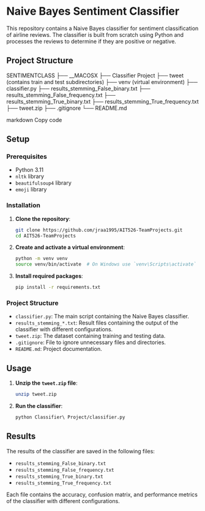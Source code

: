 # Naive Bayes Sentiment Classifier

This repository contains a Naive Bayes classifier for sentiment classification of airline reviews. The classifier is built from scratch using Python and processes the reviews to determine if they are positive or negative.

## Project Structure

SENTIMENTCLASS
├── __MACOSX
├── Classifier Project
├── tweet (contains train and test subdirectories)
├── venv (virtual environment)
├── classifier.py
├── results_stemming_False_binary.txt
├── results_stemming_False_frequency.txt
├── results_stemming_True_binary.txt
├── results_stemming_True_frequency.txt
├── tweet.zip
├── .gitignore
└── README.md

markdown
Copy code

## Setup

### Prerequisites

- Python 3.11
- `nltk` library
- `beautifulsoup4` library
- `emoji` library

### Installation

1. **Clone the repository**:
    ```bash
    git clone https://github.com/jraa1995/AIT526-TeamProjects.git
    cd AIT526-TeamProjects
    ```

2. **Create and activate a virtual environment**:
    ```bash
    python -m venv venv
    source venv/bin/activate  # On Windows use `venv\Scripts\activate`
    ```

3. **Install required packages**:
    ```bash
    pip install -r requirements.txt
    ```

### Project Structure

- `classifier.py`: The main script containing the Naive Bayes classifier.
- `results_stemming_*.txt`: Result files containing the output of the classifier with different configurations.
- `tweet.zip`: The dataset containing training and testing data.
- `.gitignore`: File to ignore unnecessary files and directories.
- `README.md`: Project documentation.

## Usage

1. **Unzip the `tweet.zip` file**:
    ```bash
    unzip tweet.zip
    ```

2. **Run the classifier**:
    ```bash
    python Classifier\ Project/classifier.py
    ```

## Results

The results of the classifier are saved in the following files:
- `results_stemming_False_binary.txt`
- `results_stemming_False_frequency.txt`
- `results_stemming_True_binary.txt`
- `results_stemming_True_frequency.txt`

Each file contains the accuracy, confusion matrix, and performance metrics of the classifier with different configurations.

